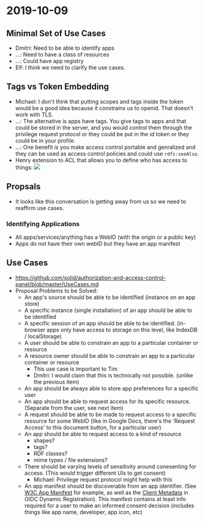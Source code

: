 # 2019-10-09

## Minimal Set of Use Cases
 - Dmitri: Need to be able to identify apps
 - ...: Need to have a class of resources
 - ...: Could have app registry
 - Elf: I think we need to clarify the use cases.

## Tags vs Token Embedding
 - Michael: I don't think that putting scopes and tags inside the token would be a good idea because it constrains us to openid. That doesn't work with TLS.
 - ...: The alternative is apps have tags. You give tags to apps and that could be stored in the server, and you would control them through the privilege request protocol or they could be put in the id token or they could be in your profile.
 - ...: One benefit is you make access control portable and genralized and they can be used as access control policies and could use `rdfs:seeAlso`.
 - Henry extension to ACL that allows you to define who has access to things:
![](https://i.imgur.com/VcQdLWK.png)

## Propsals
 - It looks like this conversation is getting away from us so we need to reaffirm use cases.

### Identifying Applications
 - All apps/services/anything has a WebID (with the origin or a public key)
 - Apps do not have their own webID but they have an app manifest

## Use Cases
 - https://github.com/solid/authorization-and-access-control-panel/blob/master/UseCases.md
 - Proposal Problems to be Solved:
     - An app's source should be able to be identified (instance on an app store)
     - A specific instance (single installation) of an app should be able to be identified
     - A specific session of an app should be able to be identified. (in-browser apps only have access to storage on this level, like IndexDB / localStorage)
     - A user should be able to constrain an app to a particular container or resource
     - A resource owner should be able to constrain an app to a particular container or resource
         - This use case is important to Tim
         - Dmitri: I would claim that this is technically not possible. (unlike the previous item)
     - An app should be always able to store app preferences for a specific user
     - An app should be able to request access for its specific resource. (Separate from the user, see next item)
     - A request should be able to be made to request access to a specific resource for some WebID (like in Google Docs, there's the 'Request Access' to this document button, for a particular user)
     - An app should be able to request access to a kind of resource
        - shapes?
        - tags?
        - RDF classes?
        - mime types / file extensions?
    - There should be varying levels of sensitivity around conesenting for access. (This would trigger different UIs to get consent)
         - Michael: Privilege request protocol might help with this
    - An app manifest should be discoverable from an app identifier. (See [W3C App Manifest](https://www.w3.org/TR/appmanifest/) for example, as well as the [Client Metadata](https://openid.net/specs/openid-connect-registration-1_0.html#ClientMetadata) in OIDC Dynamic Registration). This manifest contains at least info required for a user to make an informed consent decision (includes things like app name, developer, app icon, etc)
